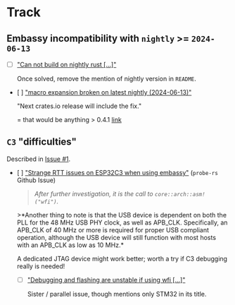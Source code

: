 # Track

## Embassy incompatibility with `nightly` >= `2024-06-13`

- [ ] ["Can not build on nightly rust [...]"](https://github.com/ch32-rs/ch32-hal/issues/29)

	Once solved, remove the mention of nightly version in `README`.
	
- [ ] ["macro expansion broken on latest nightly (2024-06-13)"](https://github.com/ch32-rs/ch32-hal/issues/29)

	"Next crates.io release will include the fix."
	
	= that would be anything > 0.4.1 [link](https://crates.io/crates/embassy-executor-macros)
	

## `C3` "difficulties"	

Described in [Issue #1](https://github.com/akauppi/Embassy-playground-2024/issues/1).

- [ ] ["Strange RTT issues on ESP32C3 when using embassy"](https://github.com/probe-rs/probe-rs/issues/1939) (`probe-rs` Github Issue)

	>*After further investigation, it is the call to `core::arch::asm!("wfi")`.*

	<p />
	>*Another thing to note is that the USB device is dependent on both the PLL for the 48 MHz USB PHY clock, as well as APB_CLK. Specifically, an APB_CLK of 40 MHz or more is required for proper USB compliant operation, although the USB device will still function with most hosts with an APB_CLK as low as 10 MHz.*

	A dedicated JTAG device might work better; worth a try if C3 debugging really is needed!
	
	- [ ] ["Debugging and flashing are unstable if using wfi [...]"](https://github.com/probe-rs/probe-rs/issues/350)

		Sister / parallel issue, though mentions only STM32 in its title.
		
<!-- whisper
I don't want to directly link to that outside issue, from this repo (i.e. expose I'm working on this).
-->

